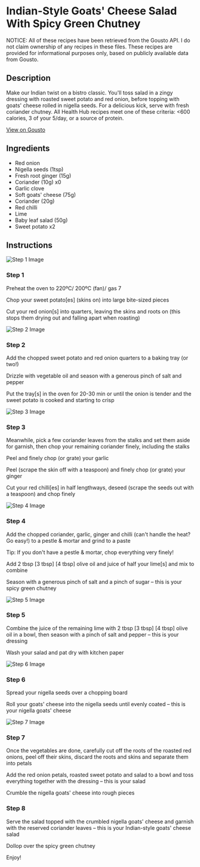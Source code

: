 # Indian-Style Goats' Cheese Salad With Spicy Green Chutney

NOTICE: All of these recipes have been retrieved from the Gousto API. I do not claim ownership of any recipes in these files. These recipes are provided for informational purposes only, based on publicly available data from Gousto.

## Description

Make our Indian twist on a bistro classic. You'll toss salad in a zingy dressing with roasted sweet potato and red onion, before topping with goats' cheese rolled in nigella seeds. For a delicious kick, serve with fresh coriander chutney. All Health Hub recipes meet one of these criteria: <600 calories, 3 of your 5/day, or a source of protein.

[View on Gousto](https://www.gousto.co.uk/recipes/cookbook/indian-goats-cheese-salad)

## Ingredients

- Red onion
- Nigella seeds (1tsp)
- Fresh root ginger (15g)
- Coriander (10g) x0
- Garlic clove
- Soft goats' cheese (75g)
- Coriander (20g)
- Red chilli
- Lime
- Baby leaf salad (50g)
- Sweet potato x2

## Instructions

![Step 1 Image](https://production-media.gousto.co.uk/cms/recipe-step-image/1109.-step-1-x200.jpg)

### Step 1

Preheat the oven to 220ºC/ 200ºC (fan)/ gas 7

Chop your sweet potato[es] (skins on) into large bite-sized pieces

Cut your red onion[s] into quarters, leaving the skins and roots on (this stops them drying out and falling apart when roasting)

![Step 2 Image](https://production-media.gousto.co.uk/cms/recipe-step-image/1109.-step-2-x200.jpg)

### Step 2

Add the chopped sweet potato and red onion quarters to a baking tray (or two!)

Drizzle with vegetable oil and season with a generous pinch of salt and pepper

Put the tray[s] in the oven for 20-30 min or until the onion is tender and the sweet potato is cooked and starting to crisp

![Step 3 Image](https://production-media.gousto.co.uk/cms/recipe-step-image/1109.-step-3-x200.jpg)

### Step 3

Meanwhile, pick a few coriander leaves from the stalks and set them aside for garnish, then chop your remaining coriander finely, including the stalks

Peel and finely chop (or grate) your garlic

Peel (scrape the skin off with a teaspoon) and finely chop (or grate) your ginger

Cut your red chilli[es] in half lengthways, deseed (scrape the seeds out with a teaspoon) and chop finely

![Step 4 Image](https://production-media.gousto.co.uk/cms/recipe-step-image/1109.-step-4-x200.jpg)

### Step 4

Add the chopped coriander, garlic, ginger and chilli (can't handle the heat? Go easy!) to a pestle & mortar and grind to a paste

Tip: If you don't have a pestle & mortar, chop everything very finely!

Add 2 tbsp <span class="text-purple">[3 tbsp]</span> <span class="text-danger">[4 tbsp] </span>olive oil and juice of half your lime[s] and mix to combine

Season with a generous pinch of salt and a pinch of sugar – this is your spicy green chutney

![Step 5 Image](https://production-media.gousto.co.uk/cms/recipe-step-image/1109.-step-5-x200.jpg)

### Step 5

Combine the juice of the remaining lime with 2 tbsp <span class="text-purple">[3 tbsp]</span><span class="text-danger"> [4 tbsp]</span> olive oil in a bowl, then season with a pinch of salt and pepper – this is your dressing

Wash your salad and pat dry with kitchen paper

![Step 6 Image](https://production-media.gousto.co.uk/cms/recipe-step-image/1109.-step-6-x200.jpg)

### Step 6

Spread your nigella seeds over a chopping board

Roll your goats' cheese into the nigella seeds until evenly coated – this is your nigella goats' cheese

![Step 7 Image](https://production-media.gousto.co.uk/cms/recipe-step-image/1109.-step-7-x200.jpg)

### Step 7

Once the vegetables are done, carefully cut off the roots of the roasted red onions, peel off their skins, discard the roots and skins and separate them into petals

Add the red onion petals, roasted sweet potato and salad to a bowl and toss everything together with the dressing – this is your salad

Crumble the nigella goats' cheese into rough pieces

### Step 8

Serve the salad topped with the crumbled nigella goats' cheese and garnish with the reserved coriander leaves – this is your Indian-style goats' cheese salad

Dollop over the spicy green chutney

Enjoy!

